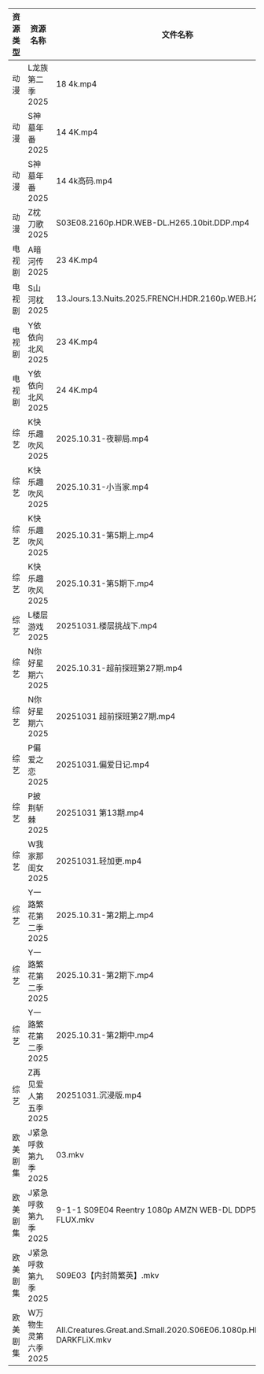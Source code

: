 | 资源类型 | 资源名称         | 文件名称                                                                   | 分享链接                                 | 更新时间                |
| ---- | ------------ | ---------------------------------------------------------------------- | ------------------------------------ | ------------------- |
| 动漫   | L龙族第二季2025   | 18 4k.mp4                                                              | https://pan.quark.cn/s/7820520d1f2c  | 2025-10-31 16:21:35 |
| 动漫   | S神墓年番2025    | 14 4K.mp4                                                              | https://pan.quark.cn/s/06bfa06b8b35  | 2025-10-31 10:23:03 |
| 动漫   | S神墓年番2025    | 14 4k高码.mp4                                                            | https://pan.quark.cn/s/06bfa06b8b35  | 2025-10-31 10:23:00 |
| 动漫   | Z枕刀歌2025     | S03E08.2160p.HDR.WEB-DL.H265.10bit.DDP.mp4                             | https://pan.quark.cn/s/f52a0f306f79  | 2025-10-31 10:25:38 |
| 电视剧  | A暗河传2025     | 23 4K.mp4                                                              | https://www.alipan.com/s/h2Y2d4BMiik | 2025-10-31 18:02:54 |
| 电视剧  | S山河枕2025     | 13.Jours.13.Nuits.2025.FRENCH.HDR.2160p.WEB.H265.mkv                   | https://pan.quark.cn/s/d7de62c87082  | 2025-10-31 16:23:39 |
| 电视剧  | Y依依向北风2025   | 23 4K.mp4                                                              | https://www.alipan.com/s/D5ifn8EewgV | 2025-10-31 18:04:01 |
| 电视剧  | Y依依向北风2025   | 24 4K.mp4                                                              | https://www.alipan.com/s/D5ifn8EewgV | 2025-10-31 18:04:00 |
| 综艺   | K快乐趣吹风2025   | 2025.10.31-夜聊局.mp4                                                     | https://pan.quark.cn/s/2e73ee655d53  | 2025-10-31 13:28:40 |
| 综艺   | K快乐趣吹风2025   | 2025.10.31-小当家.mp4                                                     | https://pan.quark.cn/s/2e73ee655d53  | 2025-10-31 13:28:33 |
| 综艺   | K快乐趣吹风2025   | 2025.10.31-第5期上.mp4                                                    | https://pan.quark.cn/s/2e73ee655d53  | 2025-10-31 13:28:29 |
| 综艺   | K快乐趣吹风2025   | 2025.10.31-第5期下.mp4                                                    | https://pan.quark.cn/s/2e73ee655d53  | 2025-10-31 13:28:36 |
| 综艺   | L楼层游戏2025    | 20251031.楼层挑战下.mp4                                                     | https://pan.quark.cn/s/61232b4128de  | 2025-10-31 13:29:04 |
| 综艺   | N你好星期六2025   | 2025.10.31-超前探班第27期.mp4                                                | https://pan.quark.cn/s/7470ba1e3c80  | 2025-10-31 13:29:25 |
| 综艺   | N你好星期六2025   | 20251031  超前探班第27期.mp4                                                 | https://www.alipan.com/s/g3wrHTFCcWV | 2025-10-31 13:04:11 |
| 综艺   | P偏爱之恋2025    | 20251031.偏爱日记.mp4                                                      | https://pan.quark.cn/s/2023e0def11e  | 2025-10-31 10:29:11 |
| 综艺   | P披荆斩棘2025    | 20251031  第13期.mp4                                                     | https://pan.quark.cn/s/9ae1eb01008d  | 2025-10-31 13:30:02 |
| 综艺   | W我家那闺女2025   | 20251031.轻加更.mp4                                                       | https://pan.quark.cn/s/382e9ca0c203  | 2025-10-31 13:30:48 |
| 综艺   | Y一路繁花第二季2025 | 2025.10.31-第2期上.mp4                                                    | https://pan.quark.cn/s/d58f24bbf057  | 2025-10-31 13:31:38 |
| 综艺   | Y一路繁花第二季2025 | 2025.10.31-第2期下.mp4                                                    | https://pan.quark.cn/s/d58f24bbf057  | 2025-10-31 13:31:50 |
| 综艺   | Y一路繁花第二季2025 | 2025.10.31-第2期中.mp4                                                    | https://pan.quark.cn/s/d58f24bbf057  | 2025-10-31 13:31:42 |
| 综艺   | Z再见爱人第五季2025 | 20251031.沉浸版.mp4                                                       | https://pan.quark.cn/s/d766fb166df6  | 2025-10-31 13:32:40 |
| 欧美剧集 | J紧急呼救第九季2025 | 03.mkv                                                                 | https://pan.quark.cn/s/434ae231f0c8  | 2025-10-31 10:19:58 |
| 欧美剧集 | J紧急呼救第九季2025 | 9-1-1 S09E04 Reentry 1080p AMZN WEB-DL DDP5 1 H 264-FLUX.mkv           | https://pan.quark.cn/s/434ae231f0c8  | 2025-10-31 16:20:12 |
| 欧美剧集 | J紧急呼救第九季2025 | S09E03【内封简繁英】.mkv                                                      | https://pan.quark.cn/s/434ae231f0c8  | 2025-10-31 16:20:16 |
| 欧美剧集 | W万物生灵第六季2025 | All.Creatures.Great.and.Small.2020.S06E06.1080p.HDTV.H264-DARKFLiX.mkv | https://pan.quark.cn/s/6bed80ca39f7  | 2025-10-31 13:24:09 |
